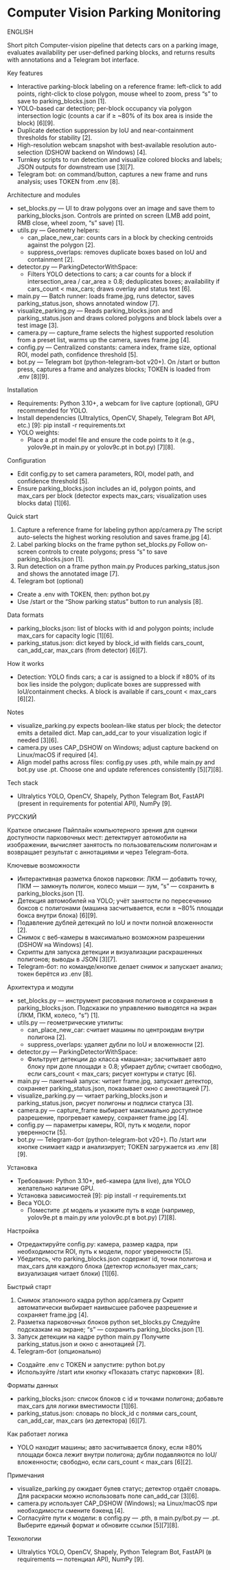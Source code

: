 # Computer Vision Parking Monitoring

ENGLISH

Short pitch
Computer-vision pipeline that detects cars on a parking image, evaluates availability per user‑defined parking blocks, and returns results with annotations and a Telegram bot interface.

Key features
- Interactive parking-block labeling on a reference frame: left-click to add points, right-click to close polygon, mouse wheel to zoom, press “s” to save to parking_blocks.json [1].
- YOLO-based car detection; per-block occupancy via polygon intersection logic (counts a car if ≥ ~80% of its box area is inside the block) [6][9].
- Duplicate detection suppression by IoU and near-containment thresholds for stability [2].
- High-resolution webcam snapshot with best-available resolution auto-selection (DSHOW backend on Windows) [4].
- Turnkey scripts to run detection and visualize colored blocks and labels; JSON outputs for downstream use [3][7].
- Telegram bot: on command/button, captures a new frame and runs analysis; uses TOKEN from .env [8].

Architecture and modules
- set_blocks.py — UI to draw polygons over an image and save them to parking_blocks.json. Controls are printed on screen (LMB add point, RMB close, wheel zoom, “s” save) [1].
- utils.py — Geometry helpers:
  - can_place_new_car: counts cars in a block by checking centroids against the polygon [2].
  - suppress_overlaps: removes duplicate boxes based on IoU and containment [2].
- detector.py — ParkingDetectorWithSpace:
  - Filters YOLO detections to cars; a car counts for a block if intersection_area / car_area ≥ 0.8; deduplicates boxes; availability if cars_count < max_cars; draws overlay and status text [6].
- main.py — Batch runner: loads frame.jpg, runs detector, saves parking_status.json, shows annotated window [7].
- visualize_parking.py — Reads parking_blocks.json and parking_status.json and draws colored polygons and block labels over a test image [3].
- camera.py — capture_frame selects the highest supported resolution from a preset list, warms up the camera, saves frame.jpg [4].
- config.py — Centralized constants: camera index, frame size, optional ROI, model path, confidence threshold [5].
- bot.py — Telegram bot (python-telegram-bot v20+). On /start or button press, captures a frame and analyzes blocks; TOKEN is loaded from .env [8][9].

Installation
- Requirements: Python 3.10+, a webcam for live capture (optional), GPU recommended for YOLO.
- Install dependencies (Ultralytics, OpenCV, Shapely, Telegram Bot API, etc.) [9]:
    pip install -r requirements.txt
- YOLO weights:
  - Place a .pt model file and ensure the code points to it (e.g., yolov9e.pt in main.py or yolov9c.pt in bot.py) [7][8].

Configuration
- Edit config.py to set camera parameters, ROI, model path, and confidence threshold [5].
- Ensure parking_blocks.json includes an id, polygon points, and max_cars per block (detector expects max_cars; visualization uses blocks data) [1][6].

Quick start
1) Capture a reference frame for labeling
    python app/camera.py
   The script auto-selects the highest working resolution and saves frame.jpg [4].
2) Label parking blocks on the frame
    python set_blocks.py
   Follow on-screen controls to create polygons; press “s” to save parking_blocks.json [1].
3) Run detection on a frame
    python main.py
   Produces parking_status.json and shows the annotated image [7].
4) Telegram bot (optional)
- Create a .env with TOKEN, then:
    python bot.py
- Use /start or the “Show parking status” button to run analysis [8].

Data formats
- parking_blocks.json: list of blocks with id and polygon points; include max_cars for capacity logic [1][6].
- parking_status.json: dict keyed by block_id with fields cars_count, can_add_car, max_cars (from detector) [6][7].

How it works
- Detection: YOLO finds cars; a car is assigned to a block if ≥80% of its box lies inside the polygon; duplicate boxes are suppressed with IoU/containment checks. A block is available if cars_count < max_cars [6][2].

Notes
- visualize_parking.py expects boolean-like status per block; the detector emits a detailed dict. Map can_add_car to your visualization logic if needed [3][6].
- camera.py uses CAP_DSHOW on Windows; adjust capture backend on Linux/macOS if required [4].
- Align model paths across files: config.py uses .pth, while main.py and bot.py use .pt. Choose one and update references consistently [5][7][8].

Tech stack
- Ultralytics YOLO, OpenCV, Shapely, Python Telegram Bot, FastAPI (present in requirements for potential API), NumPy [9].


РУССКИЙ

Краткое описание
Пайплайн компьютерного зрения для оценки доступности парковочных мест: детектирует автомобили на изображении, вычисляет занятость по пользовательским полигонам и возвращает результат с аннотациями и через Telegram-бота.

Ключевые возможности
- Интерактивная разметка блоков парковки: ЛКМ — добавить точку, ПКМ — замкнуть полигон, колесо мыши — зум, “s” — сохранить в parking_blocks.json [1].
- Детекция автомобилей на YOLO; учёт занятости по пересечению боксов с полигонами (машина засчитывается, если ≥ ~80% площади бокса внутри блока) [6][9].
- Подавление дублей детекций по IoU и почти полной вложенности [2].
- Снимок с веб-камеры в максимально возможном разрешении (DSHOW на Windows) [4].
- Скрипты для запуска детекции и визуализации раскрашенных полигонов; выводы в JSON [3][7].
- Telegram-бот: по команде/кнопке делает снимок и запускает анализ; токен берётся из .env [8].

Архитектура и модули
- set_blocks.py — инструмент рисования полигонов и сохранения в parking_blocks.json. Подсказки по управлению выводятся на экран (ЛКМ, ПКМ, колесо, “s”) [1].
- utils.py — геометрические утилиты:
  - can_place_new_car: считает машины по центроидам внутри полигона [2].
  - suppress_overlaps: удаляет дубли по IoU и вложенности [2].
- detector.py — ParkingDetectorWithSpace:
  - Фильтрует детекции до класса «машина»; засчитывает авто блоку при доле площади ≥ 0.8; убирает дубли; считает свободно, если cars_count < max_cars; рисует контуры и статус [6].
- main.py — пакетный запуск: читает frame.jpg, запускает детектор, сохраняет parking_status.json, показывает окно с аннотацией [7].
- visualize_parking.py — читает parking_blocks.json и parking_status.json, рисует полигоны и подписи статуса [3].
- camera.py — capture_frame выбирает максимально доступное разрешение, прогревает камеру, сохраняет frame.jpg [4].
- config.py — параметры камеры, ROI, путь к модели, порог уверенности [5].
- bot.py — Telegram-бот (python-telegram-bot v20+). По /start или кнопке снимает кадр и анализирует; TOKEN загружается из .env [8][9].

Установка
- Требования: Python 3.10+, веб-камера (для live), для YOLO желательно наличие GPU.
- Установка зависимостей [9]:
    pip install -r requirements.txt
- Веса YOLO:
  - Поместите .pt модель и укажите путь в коде (например, yolov9e.pt в main.py или yolov9c.pt в bot.py) [7][8].

Настройка
- Отредактируйте config.py: камера, размер кадра, при необходимости ROI, путь к модели, порог уверенности [5].
- Убедитесь, что parking_blocks.json содержит id, точки полигона и max_cars для каждого блока (детектор использует max_cars; визуализация читает блоки) [1][6].

Быстрый старт
1) Снимок эталонного кадра
    python app/camera.py
   Скрипт автоматически выбирает наивысшее рабочее разрешение и сохраняет frame.jpg [4].
2) Разметка парковочных блоков
    python set_blocks.py
   Следуйте подсказкам на экране; “s” — сохранить parking_blocks.json [1].
3) Запуск детекции на кадре
    python main.py
   Получите parking_status.json и окно с аннотацией [7].
4) Telegram-бот (опционально)
- Создайте .env с TOKEN и запустите:
    python bot.py
- Используйте /start или кнопку «Показать статус парковки» [8].

Форматы данных
- parking_blocks.json: список блоков с id и точками полигона; добавьте max_cars для логики вместимости [1][6].
- parking_status.json: словарь по block_id с полями cars_count, can_add_car, max_cars (из детектора) [6][7].

Как работает логика
- YOLO находит машины; авто засчитывается блоку, если ≥80% площади бокса лежит внутри полигона; дубли подавляются по IoU/вложенности; свободно, если cars_count < max_cars [6][2].

Примечания
- visualize_parking.py ожидает булев статус; детектор отдаёт словарь. Для раскраски можно использовать поле can_add_car [3][6].
- camera.py использует CAP_DSHOW (Windows); на Linux/macOS при необходимости смените бэкенд [4].
- Согласуйте пути к модели: в config.py — .pth, в main.py/bot.py — .pt. Выберите единый формат и обновите ссылки [5][7][8].

Технологии
- Ultralytics YOLO, OpenCV, Shapely, Python Telegram Bot, FastAPI (в requirements — потенциал API), NumPy [9].